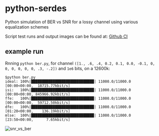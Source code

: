 # python-serdes

Python simulation of BER vs SNR for a lossy channel using various equalization schemes

Script test runs and output images can be found at:
[Github CI](https://github.com/arthurbenemann/python-serdes/actions/workflows/python-app.yml)

## example run
Rnning `python ber.py`, for channel `([1., .6, .4, 0.2, 0.1, 0.0, -0.1, 0, 0, 0, 0, 0, 0, .3, -.2])` and `1e6` bits, on a 12600k:
```
$python ber.py
ideal: 100%|█████████████████████████████| 11000.0/11000.0 [00:00<00:00,  18715.77kbit/s] 
isi:   100%|█████████████████████████████| 11000.0/11000.0 [00:00<00:00, 845966.92kbit/s] 
ffe:   100%|█████████████████████████████| 11000.0/11000.0 [00:00<00:00,  59712.50kbit/s] 
dfe:   100%|█████████████████████████████| 11000.0/11000.0 [01:20<00:00,    136.19kbit/s] 
mlse:  100%|█████████████████████████████| 11000.0/11000.0 [23:58<00:00,      7.65kbit/s]
```
![snr_vs_ber](https://user-images.githubusercontent.com/3289118/224576588-876d92e4-a7e1-4892-87ba-3def970051d3.png)

